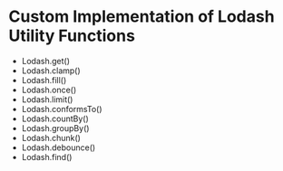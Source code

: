 # Custom Implementation of Lodash Utility Functions

- Lodash.get()
- Lodash.clamp()
- Lodash.fill()
- Lodash.once()
- Lodash.limit()
- Lodash.conformsTo()
- Lodash.countBy()
- Lodash.groupBy()
- Lodash.chunk()
- Lodash.debounce()
- Lodash.find()
